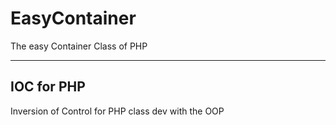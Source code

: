 # EasyContainer
The easy Container Class of PHP

---

## IOC for PHP 
Inversion of Control for PHP class dev with the OOP